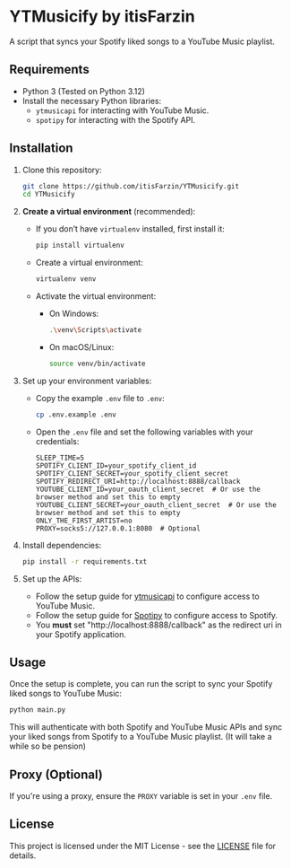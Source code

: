 
# YTMusicify by itisFarzin

A script that syncs your Spotify liked songs to a YouTube Music playlist.

## Requirements

- Python 3 (Tested on Python 3.12)
- Install the necessary Python libraries:
  - `ytmusicapi` for interacting with YouTube Music.
  - `spotipy` for interacting with the Spotify API.

## Installation

1. Clone this repository:

   ```bash
   git clone https://github.com/itisFarzin/YTMusicify.git
   cd YTMusicify
   ```

2. **Create a virtual environment** (recommended):
   - If you don’t have `virtualenv` installed, first install it:

     ```bash
     pip install virtualenv
     ```

   - Create a virtual environment:

     ```bash
     virtualenv venv
     ```

   - Activate the virtual environment:
     - On Windows:

       ```bash
       .\venv\Scripts\activate
       ```

     - On macOS/Linux:

       ```bash
       source venv/bin/activate
       ```

3. Set up your environment variables:
   - Copy the example `.env` file to `.env`:

     ```bash
     cp .env.example .env
     ```

   - Open the `.env` file and set the following variables with your credentials:

     ```
     SLEEP_TIME=5
     SPOTIFY_CLIENT_ID=your_spotify_client_id
     SPOTIFY_CLIENT_SECRET=your_spotify_client_secret
     SPOTIFY_REDIRECT_URI=http://localhost:8888/callback
     YOUTUBE_CLIENT_ID=your_oauth_client_secret  # Or use the browser method and set this to empty
     YOUTUBE_CLIENT_SECRET=your_oauth_client_secret  # Or use the browser method and set this to empty
     ONLY_THE_FIRST_ARTIST=no
     PROXY=socks5://127.0.0.1:8080  # Optional
     ```

4. Install dependencies:

   ```bash
   pip install -r requirements.txt
   ```

5. Set up the APIs:
   - Follow the setup guide for [ytmusicapi](https://ytmusicapi.readthedocs.io/en/1.9.0/setup/index.html) to configure access to YouTube Music.
   - Follow the setup guide for [Spotipy](https://spotipy.readthedocs.io/en/2.24.0/#getting-started) to configure access to Spotify.
   - You **must** set "http://localhost:8888/callback" as the redirect uri in your Spotify application.

## Usage

Once the setup is complete, you can run the script to sync your Spotify liked songs to YouTube Music:

```bash
python main.py
```

This will authenticate with both Spotify and YouTube Music APIs and sync your liked songs from Spotify to a YouTube Music playlist. (It will take a while so be pension)

## Proxy (Optional)

If you're using a proxy, ensure the `PROXY` variable is set in your `.env` file.

## License

This project is licensed under the MIT License - see the [LICENSE](LICENSE) file for details.
